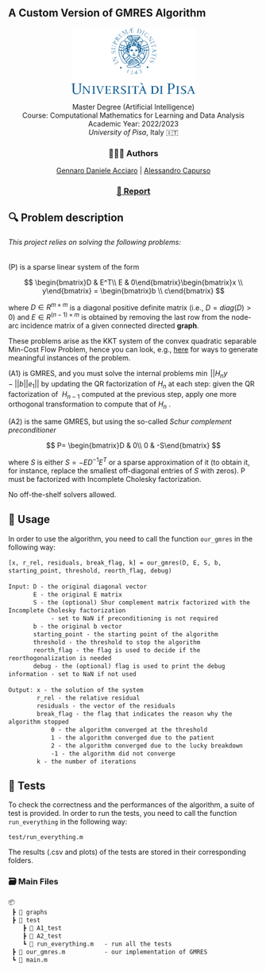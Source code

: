 ## A Custom Version of GMRES Algorithm

<div align="center">
 <p>
    <img style="" src="./logounipi.png" alt="Logo" width="250" >  <br>
    <p>
    Master Degree (Artificial Intelligence)<br>
    Course: Computational Mathematics for Learning and Data Analysis <br> Academic Year: 2022/2023<br> <i>University of Pisa</i>, Italy 🇮🇹
    </p>
  </p>
</div>
<div align="center">
 <p align="center"><h3>👨🏻‍💻 Authors</h3>
    <a href="mailto:g.acciaro@studenti.unipi.it">Gennaro Daniele Acciaro</a> | 
    <a href="mailto:a.capurso1@studenti.unipi.it">Alessandro Capurso</a>
  </p>
    <p align="center">
    <h3><a href="./report.pdf"> 📃 Report</a></h3>
  </p>
    <!-- <p align="center">
            <h3><a href="./slides.pdf">Slides</a></h3>
          </p>
        -->
</div>

## 🔍 Problem description
###### This project relies on solving the following problems:
(P) is a sparse linear system of the form

$$
\begin{bmatrix}D & E^T\\ E & 0\end{bmatrix}\begin{bmatrix}x \\ y\end{bmatrix} = \begin{bmatrix}b \\ c\end{bmatrix}
$$

where $D \in R^{m\times m}$ is a diagonal positive definite matrix (i.e., $D=diag(D)>0$) and $E \in R^{(n-1)\times m}$ is obtained by removing the last row from the node-arc incidence matrix of a given connected directed **graph**. 

These problems arise as the KKT system of the convex quadratic separable Min-Cost Flow Problem, hence you can look, e.g., [here](https://commalab.di.unipi.it/datasets/mcf) for ways to generate meaningful instances of the problem.

(A1) is GMRES, and you must solve the internal problems $\min \; || H_ny-||b||e_1||$ by updating the QR factorization of $H_n$ at each step: given the QR factorization of  $H_{n-1}$ computed at the previous step, apply one more orthogonal transformation to compute that of $H_n$ .

(A2) is the same GMRES, but using the so-called *Schur complement preconditioner*

$$
P= \begin{bmatrix}D & 0\\ 0 & -S\end{bmatrix}
$$

where $S$ is either $S=-ED^{-1}E^T$ or a sparse approximation of it (to obtain it, for instance, replace the smallest off-diagonal entries of $S$ with zeros). P must be factorized with Incomplete Cholesky factorization.

No off-the-shelf solvers allowed.

## 🔧 Usage
In order to use the algorithm, you need to call the function `our_gmres` in the following way:

    [x, r_rel, residuals, break_flag, k] = our_gmres(D, E, S, b, starting_point, threshold, reorth_flag, debug)

    Input: D - the original diagonal vector
           E - the original E matrix
           S - the (optional) Shur complement matrix factorized with the Incomplete Cholesky factorization 
                - set to NaN if preconditioning is not required
           b - the original b vector
           starting_point - the starting point of the algorithm
           threshold - the threshold to stop the algorithm
           reorth_flag - the flag is used to decide if the reorthogonalization is needed
           debug - the (optional) flag is used to print the debug information - set to NaN if not used
    
    Output: x - the solution of the system
            r_rel - the relative residual
            residuals - the vector of the residuals
            break_flag - the flag that indicates the reason why the algorithm stopped
                0 - the algorithm converged at the threshold
                1 - the algorithm converged due to the patient
                2 - the algorithm converged due to the lucky breakdown
                -1 - the algorithm did not converge
            k - the number of iterations

## 🧪 Tests
To check the correctness and the performances of the algorithm, a suite of test is provided. In order to run the tests, you need to call the function `run_everything` in the following way:

    test/run_everything.m

The results (.csv and plots) of the tests are stored in their corresponding folders.

### 🗃️ Main Files

    📦 
     ┣ 📂 graphs       
     ┣ 📂 test
        ┣ 📂 A1_test
        ┣ 📂 A2_test   
        ┗ 📜 run_everything.m   - run all the tests     
     ┣ 📜 our_gmres.m           - our implementation of GMRES      
     ┗ 📜 main.m                
